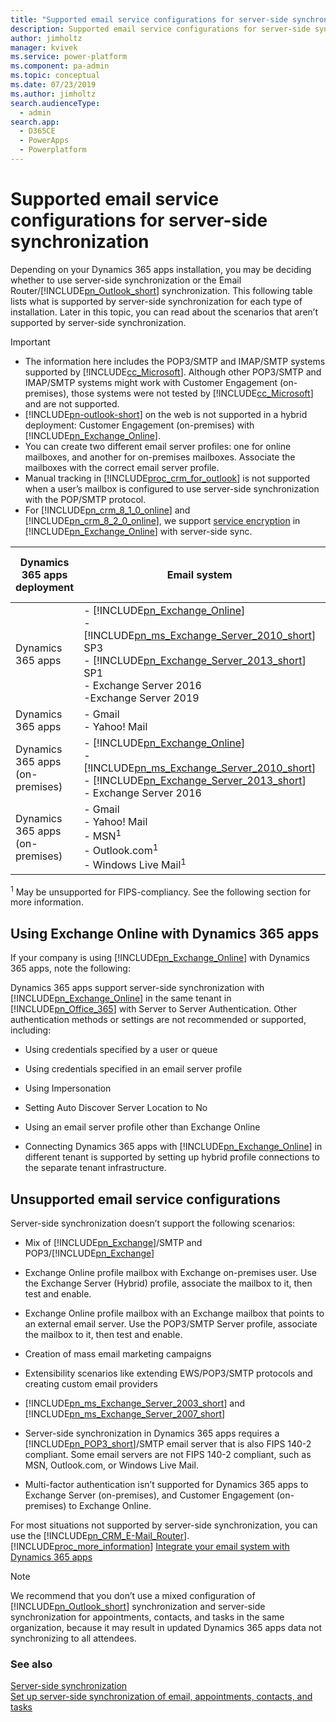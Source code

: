 ```yaml
---
title: "Supported email service configurations for server-side synchronization | MicrosoftDocs"
description: Supported email service configurations for server-side synchronization
author: jimholtz
manager: kvivek
ms.service: power-platform
ms.component: pa-admin
ms.topic: conceptual
ms.date: 07/23/2019
ms.author: jimholtz
search.audienceType: 
  - admin
search.app: 
  - D365CE
  - PowerApps
  - Powerplatform
---
```

# Supported email service configurations for server-side synchronization

Depending on your Dynamics 365 apps installation, you may be deciding whether to use server-side synchronization or the Email Router/[!INCLUDE[pn_Outlook_short](../includes/pn-outlook-short.md)] synchronization. This following table lists what is supported by server-side synchronization for each type of installation. Later in this topic, you can read about the scenarios that aren’t supported by server-side synchronization.  
  
> [!IMPORTANT]
> - The information here includes the POP3/SMTP and IMAP/SMTP systems supported by [!INCLUDE[cc_Microsoft](../includes/cc-microsoft.md)]. Although other POP3/SMTP and IMAP/SMTP systems might work with Customer Engagement (on-premises), those systems were not tested by [!INCLUDE[cc_Microsoft](../includes/cc-microsoft.md)] and are not supported.  
> - [!INCLUDE[pn-outlook-short](../includes/pn-outlook-short.md)] on the web is not supported in a hybrid deployment: Customer Engagement (on-premises) with [!INCLUDE[pn_Exchange_Online](../includes/pn-exchange-online.md)].  
> - You can create two different email server profiles: one for online mailboxes, and another for on-premises mailboxes. Associate the mailboxes with the correct email server profile.  
> - Manual tracking in [!INCLUDE[proc_crm_for_outlook](../includes/proc-crm-for-outlook.md)] is not supported when a user’s mailbox is configured to use server-side synchronization with the POP/SMTP protocol.  
> - For [!INCLUDE[pn_crm_8_1_0_online](../includes/pn-crm-8-1-0-online.md)] and [!INCLUDE[pn_crm_8_2_0_online](../includes/pn-crm-8-2-0-online.md)], we support [service encryption](https://technet.microsoft.com/library/dn569286.aspx) in [!INCLUDE[pn_Exchange_Online](../includes/pn-exchange-online.md)] with server-side sync.  
  

| Dynamics 365 apps deployment |  Email system  | Email synchronization | Appointments, contacts, and tasks synchronization |  Protocol  
|---------|------|----------|-----------|------------|  
| Dynamics 365 apps   |- [!INCLUDE[pn_Exchange_Online](../includes/pn-exchange-online.md)]<br />- [!INCLUDE[pn_ms_Exchange_Server_2010_short](../includes/pn-ms-exchange-server-2010-short.md)] SP3<br />- [!INCLUDE[pn_Exchange_Server_2013_short](../includes/pn-exchange-server-2013-short.md)] SP1<br />- Exchange Server 2016<br />-Exchange Server 2019|  Yes |  Yes  | [!INCLUDE[pn_Exchange_Web_Services](../includes/pn-exchange-web-services.md)] | 
| Dynamics 365 apps |  - Gmail<br />- Yahoo! Mail | Yes  |  No  |         POP3/SMTP <br />IMAP/SMTP | 
| Dynamics 365 apps (on-premises) |  - [!INCLUDE[pn_Exchange_Online](../includes/pn-exchange-online.md)]<br />- [!INCLUDE[pn_ms_Exchange_Server_2010_short](../includes/pn-ms-exchange-server-2010-short.md)]<br />- [!INCLUDE[pn_Exchange_Server_2013_short](../includes/pn-exchange-server-2013-short.md)]<br />- Exchange Server 2016   |  Yes  |  Yes  | [!INCLUDE[pn_Exchange_Web_Services](../includes/pn-exchange-web-services.md)] | 
| Dynamics 365 apps (on-premises) | - Gmail<br />- Yahoo! Mail<br />- MSN<sup>1</sup><br />- Outlook.com<sup>1</sup><br />- Windows Live Mail<sup>1</sup>   |  Yes |  No  | POP3/SMTP <br />IMAP/SMTP |
  
 <sup>1</sup> May be unsupported for FIPS-compliancy. See the following section for more information.  
  
## Using Exchange Online with Dynamics 365 apps  
 If your company is using [!INCLUDE[pn_Exchange_Online](../includes/pn-exchange-online.md)] with Dynamics 365 apps, note the following:  
  
 Dynamics 365 apps support server-side synchronization with [!INCLUDE[pn_Exchange_Online](../includes/pn-exchange-online.md)] in the same tenant in [!INCLUDE[pn_Office_365](../includes/pn-office-365.md)] with Server to Server Authentication. Other authentication methods or settings are not recommended or supported, including:  
  
- Using credentials specified by a user or queue  
  
- Using credentials specified in an email server profile  
  
- Using Impersonation  
  
- Setting Auto Discover Server Location to No  
  
- Using an email server profile other than Exchange Online  

<!--  
-   Using non-default [network ports](https://technet.microsoft.com/library/hh699823.aspx)  
-->

- Connecting Dynamics 365 apps with [!INCLUDE[pn_Exchange_Online](../includes/pn-exchange-online.md)] in different tenant is supported by setting up hybrid profile connections to the separate tenant infrastructure.  
  
## Unsupported email service configurations  
 Server-side synchronization doesn’t support the following scenarios:  
  
- Mix of [!INCLUDE[pn_Exchange](../includes/pn-exchange.md)]/SMTP and POP3/[!INCLUDE[pn_Exchange](../includes/pn-exchange.md)]  

- Exchange Online profile mailbox with Exchange on-premises user. Use the Exchange Server (Hybrid) profile, associate the mailbox to it, then test and enable.
  
- Exchange Online profile mailbox with an Exchange mailbox that points to an external email server. Use the POP3/SMTP Server profile, associate the mailbox to it, then test and enable.

- Creation of mass email marketing campaigns  
  
- Extensibility scenarios like extending EWS/POP3/SMTP protocols and creating custom email providers  
  
- [!INCLUDE[pn_ms_Exchange_Server_2003_short](../includes/pn-ms-exchange-server-2003-short.md)] and [!INCLUDE[pn_ms_Exchange_Server_2007_short](../includes/pn-ms-exchange-server-2007-short.md)]  
  
- Server-side synchronization in Dynamics 365 apps requires a [!INCLUDE[pn_POP3_short](../includes/pn-pop3-short.md)]/SMTP email server that is also FIPS 140-2 compliant. Some email servers are not FIPS 140-2 compliant, such as MSN, Outlook.com, or Windows Live Mail.  

- Multi-factor authentication isn’t supported for Dynamics 365 apps to Exchange Server (on-premises), and Customer Engagement (on-premises) to Exchange Online.
  
For most situations not supported by server-side synchronization, you can use the [!INCLUDE[pn_CRM_E-Mail_Router](../includes/pn-crm-e-mail-router.md)]. [!INCLUDE[proc_more_information](../includes/proc-more-information.md)] [Integrate your email system with Dynamics 365 apps](https://docs.microsoft.com/dynamics365/customer-engagement/admin/integrate-synchronize-your-email-system)  
  
> [!NOTE]
>  We recommend that you don’t use a mixed configuration of [!INCLUDE[pn_Outlook_short](../includes/pn-outlook-short.md)] synchronization and server-side synchronization for appointments, contacts, and tasks in the same organization, because it may result in updated Dynamics 365 apps data not synchronizing to all attendees.  
  
### See also  
 [Server-side synchronization](https://docs.microsoft.com/dynamics365/customer-engagement/admin/server-side-synchronization)   
 [Set up server-side synchronization of email, appointments, contacts, and tasks](https://docs.microsoft.com/dynamics365/customer-engagement/admin/set-up-server-side-synchronization-of-email-appointments-contacts-and-tasks)
